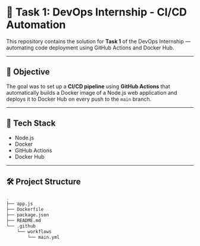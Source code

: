 # 🚀 Task 1: DevOps Internship - CI/CD Automation

This repository contains the solution for **Task 1** of the DevOps Internship — automating code deployment using GitHub Actions and Docker Hub.

---

## 📌 Objective

The goal was to set up a **CI/CD pipeline** using **GitHub Actions** that automatically builds a Docker image of a Node.js web application and deploys it to Docker Hub on every push to the `main` branch.

---

## 🧩 Tech Stack

- Node.js
- Docker
- GitHub Actions
- Docker Hub

---

## 🛠️ Project Structure

```bash
.
├── app.js
├── Dockerfile
├── package.json
├── README.md
└── .github
    └── workflows
        └── main.yml

